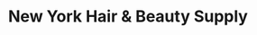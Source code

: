 ---
title: "New York Hair & Beauty Supply"
url: /bedford/new-york-hair-und-beauty-supply/
shop: Kosmetik
---